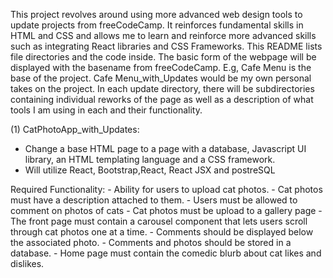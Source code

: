 This project revolves around using more advanced web design tools to update projects from freeCodeCamp. It reinforces fundamental skills in HTML and CSS and allows me to learn and reinforce more advanced skills such as integrating React libraries and CSS Frameworks.
This README lists file directories and the code inside. The basic form of the webpage will be displayed with the basename from freeCodeCamp. E.g, Cafe Menu is the base of the project. Cafe Menu_with_Updates would be my own personal takes on the project. 
In each update directory, there will be subdirectories containing individual reworks of the page as well as a description of what tools I am using in each and their functionality.

(1) CatPhotoApp_with_Updates:
  - Change a base HTML page to a page with a database, Javascript UI library, an HTML templating language and a CSS framework.
  - Will utilize React, Bootstrap,React, React JSX and postreSQL

  Required Functionality:
    - Ability for users to upload cat photos.
    - Cat photos must have a description attached to them.
    - Users must be allowed to comment on photos of cats
    - Cat photos must be upload to a gallery page
    - The front page must contain a carousel component that lets users scroll through cat photos one at a time.
    - Comments should be displayed below the associated photo.
    - Comments and photos should be stored in a database.
    - Home page must contain the comedic blurb about cat likes and dislikes.
